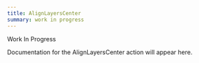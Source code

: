 ```yaml
---
title: AlignLayersCenter
summary: work in progress
---
```


Work In Progress

Documentation for the AlignLayersCenter action will appear here.